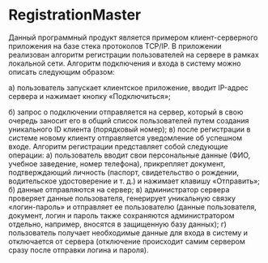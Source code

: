 # RegistrationMaster
Данный программный продукт является примером клиент-серверного приложения на базе стека протоколов TCP/IP.
В приложении реализован алгоритм регистрации пользователей на сервере в рамках локальной сети.
Алгоритм подключения и входа в систему можно описать следующим образом:

а) пользователь запускает клиентское приложение, вводит IP-адрес сервера и нажимает кнопку «Подключиться»;

б) запрос о подключении отправляется на сервер, который в свою очередь заносит его в общий список пользователей путем создания уникального ID клиента (порядковый номер);
в) после регистрации в системе новому клиенту отправляется уведомление об успешном входе.
Алгоритм регистрации представляет собой следующие операции:
а) пользователь вводит свои персональные данные (ФИО, учебное заведение, номер телефона), прикрепляет документ, подтверждающий личность (паспорт, свидетельство о рождении, водительское удостоверение и т. д.) и нажимает клавишу «Отправить»;
б) данные отправляются на сервер;
в) администратор сервера проверяет данные пользователя, генерирует уникальную связку «логин-пароль» и отправляет ее пользователю (данные пользователя, документ, логин и пароль также сохраняются администратором отдельно, например, вносятся в защищенную базу данных);
г) пользователь получает необходимые данные для входа в систему и отключается от сервера (отключение происходит самим сервером сразу после отправки логина и пароля).
